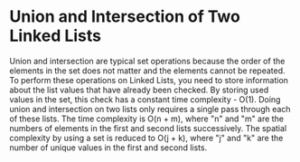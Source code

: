 # Union and Intersection of Two Linked Lists

Union and intersection are typical set operations because the order of the elements in the set does not matter and the elements cannot be repeated.
To perform these operations on Linked Lists, you need to store information about the list values that have already been checked.
By storing used values in the set, this check has a constant time complexity - O(1). Doing union and intersection on two lists only requires a single pass through each of these lists.
The time complexity is O(n + m), where "n" and "m" are the numbers of elements in the first and second lists successively.
The spatial complexity by using a set is reduced to O(j + k), where "j" and "k" are the number of unique values in the first and second lists.

